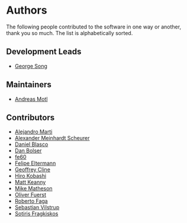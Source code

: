 # Authors

The following people contributed to the software in one way or another,
thank you so much. The list is alphabetically sorted.

## Development Leads

- [George Song](https://github.com/gsong)

## Maintainers

- [Andreas Motl](https://github.com/amotl)

## Contributors

- [Alejandro Marti](https://github.com/MartiONE)
- [Alexander Meinhardt Scheurer](https://github.com/BeneCollyridam)
- [Daniel Blasco](https://github.com/dablak)
- [Dan Bolser](https://github.com/CholoTook)
- [fe60](https://github.com/fe60)
- [Felipe Eltermann](https://github.com/eltermann)
- [Geoffrey Cline](https://github.com/geoffcline)
- [Hiro Kobashi](https://github.com/kobaski)
- [Matt Keanny](https://github.com/mattkeanny)
- [Mike Matheson](https://github.com/mmath)
- [Oliver Fuerst](https://github.com/ofipify)
- [Roberto Faga](https://github.com/rfaga)
- [Sebastian Vilstrup](https://github.com/ipr-sv)
- [Sotiris Fragkiskos](https://github.com/sfranky)
